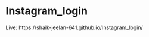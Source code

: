 # Instagram_login

<p>Live: <a style="text-decoration:none" href="https://shaik-jeelan-641.github.io/Instagram_login/">https://shaik-jeelan-641.github.io/Instagram_login/</a></p>
